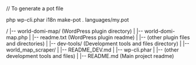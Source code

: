 // To generate a pot file

php wp-cli.phar i18n make-pot . languages/my.pot


/
|-- world-domi-map/ (WordPress plugin directory)
|   |-- world-domi-map.php
|   |-- readme.txt (WordPress plugin readme)
|   |-- (other plugin files and directories)
|
|-- dev-tools/ (Development tools and files directory)
|   |-- world_map_scraper/
|   |-- README_DEV.md
|   |-- wp-cli.phar
|   |-- (other development tools and files)
|
|-- README.md (Main project readme)
